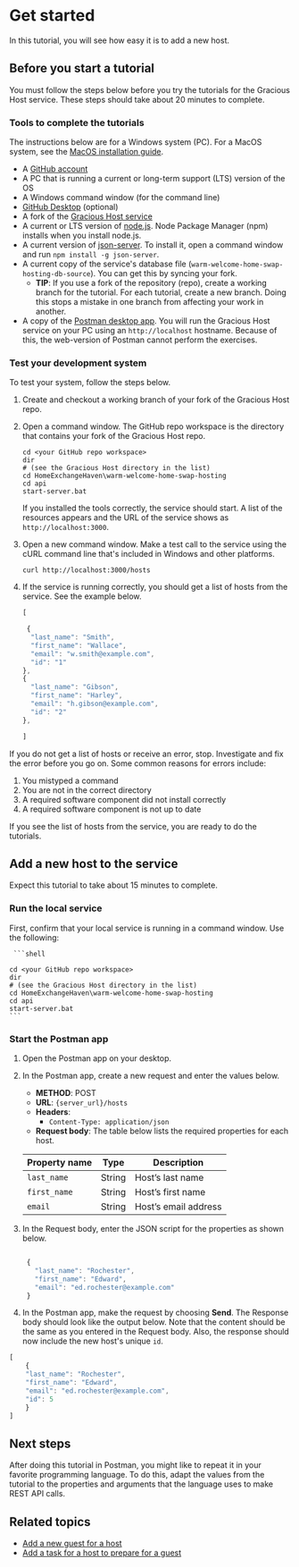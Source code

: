 # Get started

 In this tutorial, you will see how easy it is to add a new host.

## Before you  start a tutorial

You must follow the steps below before you try the tutorials for the Gracious Host service. These steps should take about 20 minutes to complete.

### Tools to complete the tutorials

The instructions below are for a Windows system (PC). For a MacOS system, see the [MacOS installation guide](../macos-installation.md).

* A [GitHub account](https://github.com)
* A PC that is running a current or
long-term support (LTS) version of the OS
* A Windows command window (for the command line)
* [GitHub Desktop](https://desktop.github.com) (optional)
* A fork of the [Gracious Host service](https://github.com/shellyannrose/warm-welcome-home-swap-hosting)
* A current or LTS version of [node.js](https://nodejs.org/en/). Node Package Manager (npm) installs when you install node.js.
* A current version of [json-server](https://www.npmjs.com/package/json-server). To install it, open a command window and run ```npm install -g json-server```.
* A current copy of the service's database file (`warm-welcome-home-swap-hosting-db-source`). You can get this by syncing your fork.
  * **TIP**: If you use a fork of the repository (repo), create a working branch for the tutorial. For each tutorial, create a new branch. Doing this stops a mistake in one branch from affecting your work in another.
* A copy of the [Postman desktop app](https://www.postman.com/downloads/). You will run the Gracious Host service on your PC using an `http://localhost` hostname. Because of this, the web-version of Postman cannot perform the exercises.

### Test your development system

To test your system, follow the steps below.

1. Create and checkout a working branch of your fork of the Gracious Host repo.
1. Open a command window. The GitHub repo workspace is the directory that contains your fork of the Gracious Host repo.

    ```shell
    cd <your GitHub repo workspace>
    dir
    # (see the Gracious Host directory in the list)
    cd HomeExchangeHaven\warm-welcome-home-swap-hosting
    cd api
    start-server.bat
    ```

    If you installed the tools correctly, the service should start. A list of the resources appears and the URL of the service shows as `http://localhost:3000`.

1. Open a new command window.  Make a test call to the service using the cURL command line that's included in Windows and other platforms.

    ```shell
    curl http://localhost:3000/hosts
    ```

1. If the service is running correctly, you should get a list of hosts from the service. See the example below.

    ```js
    [

     {
      "last_name": "Smith",
      "first_name": "Wallace",
      "email": "w.smith@example.com",
      "id": "1"
    },
    {
      "last_name": "Gibson",
      "first_name": "Harley",
      "email": "h.gibson@example.com",
      "id": "2"
    },

    ]
    ```

If you do not get a list of hosts or receive an error, stop. Investigate and fix the error before you go on. Some common reasons for errors include:

1. You mistyped a command
2. You are not in the correct directory
3. A required software component did not install correctly
4. A required software component is not up to date

If you see the list of hosts from the service, you are ready to do the tutorials.

## Add a new host to the service

Expect this tutorial to take about 15 minutes to complete.

### Run the local service

First, confirm that your local service is running in a command window. Use the following:

     ```shell

    cd <your GitHub repo workspace>
    dir
    # (see the Gracious Host directory in the list)
    cd HomeExchangeHaven\warm-welcome-home-swap-hosting
    cd api
    start-server.bat
    ```

### Start the Postman app

1. Open the Postman app on your desktop.
1. In the Postman app, create a new request and enter the values below.
    * **METHOD**: POST
    * **URL**: `{server_url}/hosts`
    * **Headers**:
        * `Content-Type: application/json`
    * **Request body**:
        The table below lists the required properties for each host.

    | Property name | Type | Description |
    | ------------- | ----------- | ----------- |
    | `last_name` | String | Host’s last name |
    | `first_name` | String | Host’s first name|
    | `email` | String |Host’s email address |

1. In the Request body, enter the JSON script for the properties as shown below.

   ```js

    {
      "last_name": "Rochester",
      "first_name": "Edward",
      "email": "ed.rochester@example.com"
    }

   ```

1. In the Postman app, make the request by choosing **Send**. The Response body should look like the output below. Note that the content should be the same as you entered in the Request body. Also, the response should now include the new host's unique `id`.

```js
[
    {
    "last_name": "Rochester",
    "first_name": "Edward",
    "email": "ed.rochester@example.com",
    "id": 5
    } 
]
   ```

## Next steps

After doing this tutorial in Postman, you might like to repeat it in your favorite programming language. To do this, adapt the values from the tutorial to the properties and arguments that the language uses to make REST API calls.

## Related topics

* [Add a new guest for a host](tutorial-add-new-guest.md)
* [Add a task for a host to prepare for a guest](tutorial-add-new-task.md)
